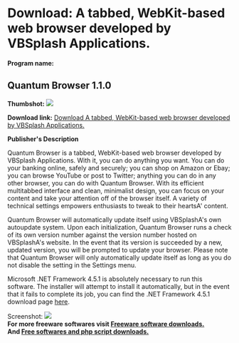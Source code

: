 # Download: A tabbed, WebKit-based web browser developed by VBSplash Applications.

**Program name:**

## Quantum Browser 1.1.0

  
**Thumbshot:** ![](http://www.freewarefiles.com/screenshot/quantumbrowser_md.jpg)   
  
**Download link:** [Download A tabbed, WebKit-based web browser developed by VBSplash Applications.](http://freesoftwares.boysofts.com/Quantum-Browser_program_98263.html)  
  


**Publisher's Description**  
  


Quantum Browser is a tabbed, WebKit-based web browser developed by VBSplash Applications. With it, you can do anything you want. You can do your banking online, safely and securely; you can shop on Amazon or Ebay; you can browse YouTube or post to Twitter; anything you can do in any other browser, you can do with Quantum Browser. With its efficient multitabbed interface and clean, minimalist design, you can focus on your content and take your attention off of the browser itself. A variety of technical settings empowers enthusiasts to tweak to their heartsA' content. 

Quantum Browser will automatically update itself using VBSplashA's own autoupdate system. Upon each initialization, Quantum Browser runs a check of its own version number against the version number hosted on VBSplashA's website. In the event that its version is succeeded by a new, updated version, you will be prompted to update your browser. Please note that Quantum Browser will only automatically update itself as long as you do not disable the setting in the Settings menu.

Microsoft .NET Framework 4.5.1 is absolutely necessary to run this software. The installer will attempt to install it automatically, but in the event that it fails to complete its job, you can find the .NET Framework 4.5.1 download page [here](http://www.microsoft.com/en-us/download/details.aspx?id=40773).

  
  
Screenshot: ![](http://www.freewarefiles.com/screenshot/quantumbrowser.jpg)   
**For more freeware softwares visit [Freeware software downloads.](http://freesoftwares.boysofts.com/)**   
**And [Free softwares and php script downloads.](http://www.boysofts.com/)**
